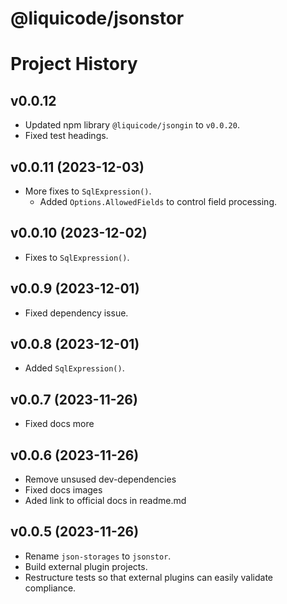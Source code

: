 # @liquicode/jsonstor


# Project History


v0.0.12
---------------------------------------------------------------------

- Updated npm library `@liquicode/jsongin` to `v0.0.20`.
- Fixed test headings.


v0.0.11 (2023-12-03)
---------------------------------------------------------------------

- More fixes to `SqlExpression()`.
	- Added `Options.AllowedFields` to control field processing.


v0.0.10 (2023-12-02)
---------------------------------------------------------------------

- Fixes to `SqlExpression()`.


v0.0.9 (2023-12-01)
---------------------------------------------------------------------

- Fixed dependency issue.


v0.0.8 (2023-12-01)
---------------------------------------------------------------------

- Added `SqlExpression()`.


v0.0.7 (2023-11-26)
---------------------------------------------------------------------

- Fixed docs more


v0.0.6 (2023-11-26)
---------------------------------------------------------------------

- Remove unsused dev-dependencies
- Fixed docs images
- Aded link to official docs in readme.md


v0.0.5 (2023-11-26)
---------------------------------------------------------------------

- Rename `json-storages` to `jsonstor`.
- Build external plugin projects.
- Restructure tests so that external plugins can easily validate compliance.

